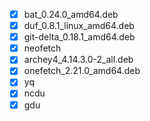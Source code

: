 - [x] bat_0.24.0_amd64.deb
- [x] duf_0.8.1_linux_amd64.deb
- [x] git-delta_0.18.1_amd64.deb
- [x] neofetch
- [x] archey4_4.14.3.0-2_all.deb
- [x] onefetch_2.21.0_amd64.deb
- [x] yq
- [x] ncdu
- [x] gdu
